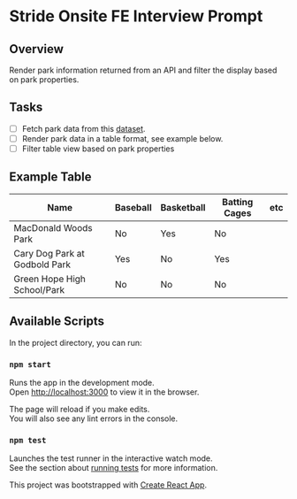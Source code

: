 # Stride Onsite FE Interview Prompt

## Overview
Render park information returned from an API and filter the display based on park properties.

## Tasks
- [ ] Fetch park data from this [dataset](https://data.townofcary.org/api/v2/catalog/datasets/parks-and-recreation-feature-map/exports/json).
- [ ] Render park data in a table format, see example below.
- [ ] Filter table view based on park properties

## Example Table
| Name                          | Baseball | Basketball | Batting Cages | etc |
|-------------------------------|----------|------------|---------------|-----|
| MacDonald Woods Park          | No       | Yes        | No            |     |
| Cary Dog Park at Godbold Park | Yes      | No         | Yes           |     |
| Green Hope High School/Park   | No       | No         | No            |     |

## Available Scripts

In the project directory, you can run:

### `npm start`

Runs the app in the development mode.<br>
Open [http://localhost:3000](http://localhost:3000) to view it in the browser.

The page will reload if you make edits.<br>
You will also see any lint errors in the console.

### `npm test`

Launches the test runner in the interactive watch mode.<br>
See the section about [running tests](https://facebook.github.io/create-react-app/docs/running-tests) for more information.

This project was bootstrapped with [Create React App](https://github.com/facebook/create-react-app).
